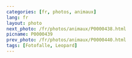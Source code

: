 ```yaml
---
categories: [fr, photos, animaux]
lang: fr
layout: photo
next_photo: /fr/photos/animaux/P0000438.html
picname: P0000439
prev_photo: /fr/photos/animaux/P0000440.html
tags: [Fotofalle, Leopard]
---
```

